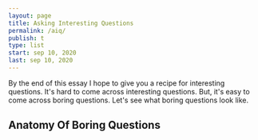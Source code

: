 ```yaml
---
layout: page
title: Asking Interesting Questions
permalink: /aiq/
publish: t
type: list
start: sep 10, 2020
last: sep 10, 2020
---
```


By the end of this essay I hope to give you a recipe for interesting questions.
It's hard to come across interesting questions.
But, it's easy to come across boring questions.
Let's see what boring questions look like.

## Anatomy Of Boring Questions
